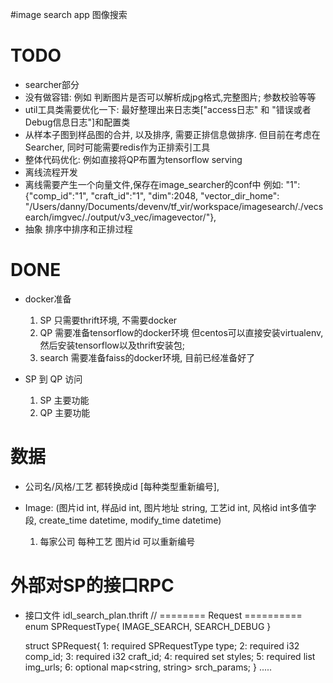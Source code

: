 #image search app
图像搜索

# TODO
* searcher部分
* 没有做容错: 例如 判断图片是否可以解析成jpg格式,完整图片; 参数校验等等
* util工具类需要优化一下: 最好整理出来日志类["access日志" 和 "错误或者Debug信息日志"]和配置类
* 从样本子图到样品图的合并, 以及排序, 需要正排信息做排序. 但目前在考虑在Searcher,
    同时可能需要redis作为正排索引工具
* 整体代码优化: 例如直接将QP布置为tensorflow serving
* 离线流程开发
* 离线需要产生一个向量文件,保存在image_searcher的conf中
    例如: "1":{"comp_id":"1", "craft_id":"1", "dim":2048, "vector_dir_home": "/Users/danny/Documents/devenv/tf_vir/workspace/imagesearch/./vecsearch/imgvec/./output/v3_vec/imagevector/"},
* 抽象 排序中排序和正排过程

# DONE
* docker准备
    1. SP 只需要thrift环境, 不需要docker
    2. QP 需要准备tensorflow的docker环境
       但centos可以直接安装virtualenv, 然后安装tensorflow以及thrift安装包;
    3. search 需要准备faiss的docker环境, 目前已经准备好了

* SP 到 QP 访问
    1. SP 主要功能
    2. QP 主要功能

# 数据
* 公司名/风格/工艺 都转换成id [每种类型重新编号],

* Image: (图片id int, 样品id int, 图片地址 string, 工艺id int, 风格id int多值字段, create_time datetime, modify_time datetime)
    1. 每家公司 每种工艺 图片id 可以重新编号

# 外部对SP的接口RPC
*  接口文件 idl_search_plan.thrift
    // ========   Request  ==========
    enum SPRequestType{
        IMAGE_SEARCH,
        SEARCH_DEBUG
    }

    struct SPRequest{
        1: required SPRequestType type;
        2: required i32		comp_id;
        3: required i32		craft_id;
        4: required set<i32>	styles;
        5: required list<string> img_urls;
        6: optional map<string, string> srch_params;
    }
    .....